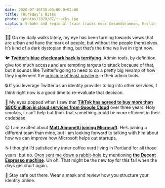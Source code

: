 ```yaml
---
date: 2020-07-16T15:00:00.0+02:00
title: Thursday’s Bites
photo: /photos/2020/07/tracks.jpg
caption: S-bahn and regional train tracks near Gesundbrunnen, Berlin
---
```


🚶‍♂️ On my daily walks lately, my eye has been turning towards views that are urban and have the mark of people, but without the people themselves. It’s kind of a dark dystopian thing, but that’s the time we live in right now.

🐦 **[Twitter’s blue checkmark hack is terrifying][1]**. Admin tools, by definition, give too much access and are tempting targets to attack because of that, but it sounds like Twitter’s going to need to do a pretty big revamp of how they implement the [principle of least privilege][2] in their admin tools. 

🔒 If you leverage Twitter as an identity provider to log into other services, I think right now is a good time to re-evaluate that decision. 

💸 My eyes popped when I saw that **[TikTok has agreed to buy more than $800 million in cloud services from Google Cloud][3]** over three years. Holy smokes, I can’t help but think that something could be more efficient in their codebase.

😍 I am excited about **[Matt Aimonetti joining Microsoft][4]**. He’s joining a different team than mine, but I am looking forward to talking with him about how we can improve how Microsoft helps out startups.

☕️ I thought I’d satisfied my inner coffee nerd living in Portland for all those years, but no. [Oren sent me down a rabbit-hole][5] by mentioning **[the Decent Espresso machine][6]**. Uh oh. That might be the new toy for this fall when the days get short again.

👋 Stay safe out there. Wear a mask and review how you structure your identity online.









[1]:	https://twitter.com/TwitterSupport/status/1283591848729219073
[2]:	https://en.wikipedia.org/wiki/Principle_of_least_privilege
[3]:	https://www.theinformation.com/articles/tiktok-agreed-to-buy-more-than-800-million-in-cloud-services-from-google?utm_content=article-4647&utm_campaign=article_email&utm_source=sg&utm_medium=email
[4]:	https://matt.aimonetti.net/posts/2020-07-new-challenge/
[5]:	https://twitter.com/teich/status/1282800162528653312
[6]:	https://decentespresso.com/